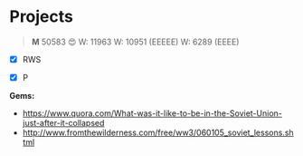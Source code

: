 Projects
========



>**M** 50583 :heart_eyes:
>W: 11963
>W: 10951 (EEEEE)
>W: 6289 (EEEE)

- [x] RWS
- [x] P


**Gems:**

-  https://www.quora.com/What-was-it-like-to-be-in-the-Soviet-Union-just-after-it-collapsed
-  http://www.fromthewilderness.com/free/ww3/060105_soviet_lessons.shtml
